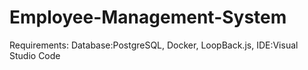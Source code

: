 # Employee-Management-System

Requirements:
Database:PostgreSQL,
Docker,
LoopBack.js,
IDE:Visual Studio Code
